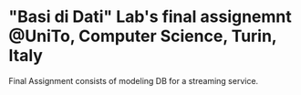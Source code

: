 # "Basi di Dati" Lab's final assignemnt @UniTo, Computer Science, Turin, Italy
Final Assignment consists of modeling DB for a streaming service.
